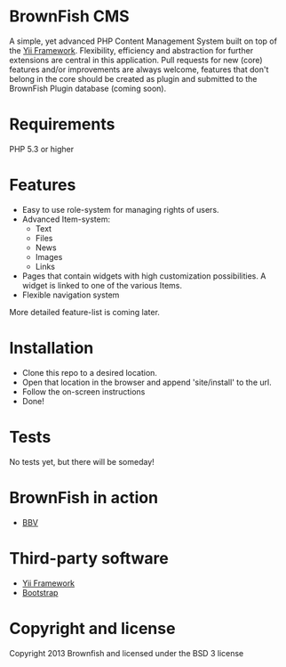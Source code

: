 BrownFish CMS
===

A simple, yet advanced PHP Content Management System built on top of the [Yii Framework](http://www.yiiframework.com/).
Flexibility, efficiency and abstraction for further extensions are central in this application.
Pull requests for new (core) features and/or improvements are always welcome, features that don't belong in the core
should be created as plugin and submitted to the BrownFish Plugin database (coming soon).

Requirements
==
PHP 5.3 or higher

Features
==
* Easy to use role-system for managing rights of users.
* Advanced Item-system:
    * Text
    * Files
    * News
    * Images
    * Links
* Pages that contain widgets with high customization possibilities. A widget is linked
to one of the various Items.
* Flexible navigation system

More detailed feature-list is coming later.

Installation
==
* Clone this repo to a desired location.
* Open that location in the browser and append 'site/install' to the url.
* Follow the on-screen instructions
* Done!

Tests
==
No tests yet, but there will be someday!

BrownFish in action
==
* [BBV](http://www.bredensebruinvissen.be)

Third-party software
==
* [Yii Framework](http://www.yiiframework.com/)
* [Bootstrap](http://getbootstrap.com/2.3.2/)

Copyright and license
==
Copyright 2013 Brownfish and licensed under the BSD 3 license